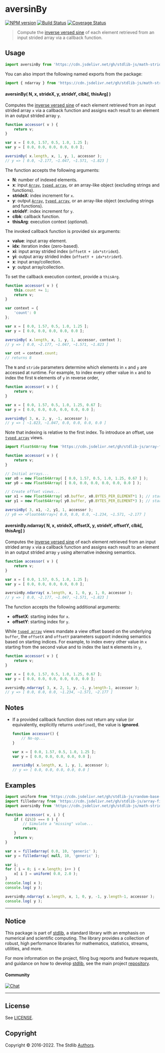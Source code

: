 <!--

@license Apache-2.0

Copyright (c) 2021 The Stdlib Authors.

Licensed under the Apache License, Version 2.0 (the "License");
you may not use this file except in compliance with the License.
You may obtain a copy of the License at

   http://www.apache.org/licenses/LICENSE-2.0

Unless required by applicable law or agreed to in writing, software
distributed under the License is distributed on an "AS IS" BASIS,
WITHOUT WARRANTIES OR CONDITIONS OF ANY KIND, either express or implied.
See the License for the specific language governing permissions and
limitations under the License.

-->

<!-- lint disable maximum-heading-length -->

# aversinBy

[![NPM version][npm-image]][npm-url] [![Build Status][test-image]][test-url] [![Coverage Status][coverage-image]][coverage-url] <!-- [![dependencies][dependencies-image]][dependencies-url] -->

> Compute the [inverse versed sine][@stdlib/math/base/special/aversin] of each element retrieved from an input strided array via a callback function.

<section class="intro">

</section>

<!-- /.intro -->



<section class="usage">

## Usage

```javascript
import aversinBy from 'https://cdn.jsdelivr.net/gh/stdlib-js/math-strided-special-aversin-by@deno/mod.js';
```

You can also import the following named exports from the package:

```javascript
import { ndarray } from 'https://cdn.jsdelivr.net/gh/stdlib-js/math-strided-special-aversin-by@deno/mod.js';
```

#### aversinBy( N, x, strideX, y, strideY, clbk\[, thisArg] )

Computes the [inverse versed sine][@stdlib/math/base/special/aversin] of each element retrieved from an input strided array `x` via a callback function and assigns each result to an element in an output strided array `y`.

```javascript
function accessor( v ) {
    return v;
}

var x = [ 0.0, 1.57, 0.5, 1.0, 1.25 ];
var y = [ 0.0, 0.0, 0.0, 0.0, 0.0 ];

aversinBy( x.length, x, 1, y, 1, accessor );
// y => [ 0.0, ~2.177, ~1.047, ~1.571, ~1.823 ]
```

The function accepts the following arguments:

-   **N**: number of indexed elements.
-   **x**: input [`Array`][mdn-array], [`typed array`][mdn-typed-array], or an array-like object (excluding strings and functions).
-   **strideX**: index increment for `x`.
-   **y**: output [`Array`][mdn-array], [`typed array`][mdn-typed-array], or an array-like object (excluding strings and functions).
-   **strideY**: index increment for `y`.
-   **clbk**: callback function.
-   **thisArg**: execution context (_optional_).

The invoked callback function is provided six arguments:

-   **value**: input array element.
-   **idx**: iteration index (zero-based).
-   **xi**: input array strided index (`offsetX + idx*strideX`).
-   **yi**: output array strided index (`offsetY + idx*strideY`).
-   **x**: input array/collection.
-   **y**: output array/collection.

To set the callback execution context, provide a `thisArg`.

```javascript
function accessor( v ) {
    this.count += 1;
    return v;
}

var context = {
    'count': 0
};

var x = [ 0.0, 1.57, 0.5, 1.0, 1.25 ];
var y = [ 0.0, 0.0, 0.0, 0.0, 0.0 ];

aversinBy( x.length, x, 1, y, 1, accessor, context );
// y => [ 0.0, ~2.177, ~1.047, ~1.571, ~1.823 ]

var cnt = context.count;
// returns 8
```

The `N` and `stride` parameters determine which elements in `x` and `y` are accessed at runtime. For example, to index every other value in `x` and to index the first `N` elements of `y` in reverse order,

```javascript
function accessor( v ) {
    return v;
}

var x = [ 0.0, 1.57, 0.5, 1.0, 1.25, 0.67 ];
var y = [ 0.0, 0.0, 0.0, 0.0, 0.0, 0.0 ];

aversinBy( 3, x, 2, y, -1, accessor );
// y => [ ~1.823, ~1.047, 0.0, 0.0, 0.0, 0.0 ]
```

Note that indexing is relative to the first index. To introduce an offset, use [`typed array`][mdn-typed-array] views.

```javascript
import Float64Array from 'https://cdn.jsdelivr.net/gh/stdlib-js/array-float64@deno/mod.js';

function accessor( v ) {
    return v;
}

// Initial arrays...
var x0 = new Float64Array( [ 0.0, 1.57, 0.5, 1.0, 1.25, 0.67 ] );
var y0 = new Float64Array( [ 0.0, 0.0, 0.0, 0.0, 0.0, 0.0 ] );

// Create offset views...
var x1 = new Float64Array( x0.buffer, x0.BYTES_PER_ELEMENT*1 ); // start at 2nd element
var y1 = new Float64Array( y0.buffer, y0.BYTES_PER_ELEMENT*3 ); // start at 4th element

aversinBy( 3, x1, -2, y1, 1, accessor );
// y0 => <Float64Array>[ 0.0, 0.0, 0.0, ~1.234, ~1.571, ~2.177 ]
```

#### aversinBy.ndarray( N, x, strideX, offsetX, y, strideY, offsetY, clbk\[, thisArg] )

Computes the [inverse versed sine][@stdlib/math/base/special/aversin] of each element retrieved from an input strided array `x` via a callback function and assigns each result to an element in an output strided array `y` using alternative indexing semantics.

```javascript
function accessor( v ) {
    return v;
}

var x = [ 0.0, 1.57, 0.5, 1.0, 1.25 ];
var y = [ 0.0, 0.0, 0.0, 0.0, 0.0 ];

aversinBy.ndarray( x.length, x, 1, 0, y, 1, 0, accessor );
// y => [ 0.0, ~2.177, ~1.047, ~1.571, ~1.823 ]
```

The function accepts the following additional arguments:

-   **offsetX**: starting index for `x`.
-   **offsetY**: starting index for `y`.

While [`typed array`][mdn-typed-array] views mandate a view offset based on the underlying `buffer`, the `offsetX` and `offsetY` parameters support indexing semantics based on starting indices. For example, to index every other value in `x` starting from the second value and to index the last `N` elements in `y`,

```javascript
function accessor( v ) {
    return v;
}

var x = [ 0.0, 1.57, 0.5, 1.0, 1.25, 0.67 ];
var y = [ 0.0, 0.0, 0.0, 0.0, 0.0, 0.0 ];

aversinBy.ndarray( 3, x, 2, 1, y, -1, y.length-1, accessor );
// y => [ 0.0, 0.0, 0.0, ~1.234, ~1.571, ~2.177 ]
```

</section>

<!-- /.usage -->

<section class="notes">

## Notes

-   If a provided callback function does not return any value (or equivalently, explicitly returns `undefined`), the value is **ignored**.

    ```javascript
    function accessor() {
        // No-op...
    }

    var x = [ 0.0, 1.57, 0.5, 1.0, 1.25 ];
    var y = [ 0.0, 0.0, 0.0, 0.0, 0.0 ];

    aversinBy( x.length, x, 1, y, 1, accessor );
    // y => [ 0.0, 0.0, 0.0, 0.0, 0.0 ]
    ```

</section>

<!-- /.notes -->

<section class="examples">

## Examples

<!-- eslint no-undef: "error" -->

```javascript
import uniform from 'https://cdn.jsdelivr.net/gh/stdlib-js/random-base-uniform@deno/mod.js';
import filledarray from 'https://cdn.jsdelivr.net/gh/stdlib-js/array-filled@deno/mod.js';
import aversinBy from 'https://cdn.jsdelivr.net/gh/stdlib-js/math-strided-special-aversin-by@deno/mod.js';

function accessor( v, i ) {
    if ( (i%3) === 0 ) {
        // Simulate a "missing" value...
        return;
    }
    return v;
}

var x = filledarray( 0.0, 10, 'generic' );
var y = filledarray( null, 10, 'generic' );

var i;
for ( i = 0; i < x.length; i++ ) {
    x[ i ] = uniform( 0.0, 2.0 );
}
console.log( x );
console.log( y );

aversinBy.ndarray( x.length, x, 1, 0, y, -1, y.length-1, accessor );
console.log( y );
```

</section>

<!-- /.examples -->

<!-- Section for related `stdlib` packages. Do not manually edit this section, as it is automatically populated. -->

<section class="related">

</section>

<!-- /.related -->

<!-- Section for all links. Make sure to keep an empty line after the `section` element and another before the `/section` close. -->


<section class="main-repo" >

* * *

## Notice

This package is part of [stdlib][stdlib], a standard library with an emphasis on numerical and scientific computing. The library provides a collection of robust, high performance libraries for mathematics, statistics, streams, utilities, and more.

For more information on the project, filing bug reports and feature requests, and guidance on how to develop [stdlib][stdlib], see the main project [repository][stdlib].

#### Community

[![Chat][chat-image]][chat-url]

---

## License

See [LICENSE][stdlib-license].


## Copyright

Copyright &copy; 2016-2022. The Stdlib [Authors][stdlib-authors].

</section>

<!-- /.stdlib -->

<!-- Section for all links. Make sure to keep an empty line after the `section` element and another before the `/section` close. -->

<section class="links">

[npm-image]: http://img.shields.io/npm/v/@stdlib/math-strided-special-aversin-by.svg
[npm-url]: https://npmjs.org/package/@stdlib/math-strided-special-aversin-by

[test-image]: https://github.com/stdlib-js/math-strided-special-aversin-by/actions/workflows/test.yml/badge.svg?branch=main
[test-url]: https://github.com/stdlib-js/math-strided-special-aversin-by/actions/workflows/test.yml?query=branch:main

[coverage-image]: https://img.shields.io/codecov/c/github/stdlib-js/math-strided-special-aversin-by/main.svg
[coverage-url]: https://codecov.io/github/stdlib-js/math-strided-special-aversin-by?branch=main

<!--

[dependencies-image]: https://img.shields.io/david/stdlib-js/math-strided-special-aversin-by.svg
[dependencies-url]: https://david-dm.org/stdlib-js/math-strided-special-aversin-by/main

-->

[chat-image]: https://img.shields.io/gitter/room/stdlib-js/stdlib.svg
[chat-url]: https://gitter.im/stdlib-js/stdlib/

[stdlib]: https://github.com/stdlib-js/stdlib

[stdlib-authors]: https://github.com/stdlib-js/stdlib/graphs/contributors

[umd]: https://github.com/umdjs/umd
[es-module]: https://developer.mozilla.org/en-US/docs/Web/JavaScript/Guide/Modules

[deno-url]: https://github.com/stdlib-js/math-strided-special-aversin-by/tree/deno
[umd-url]: https://github.com/stdlib-js/math-strided-special-aversin-by/tree/umd
[esm-url]: https://github.com/stdlib-js/math-strided-special-aversin-by/tree/esm
[branches-url]: https://github.com/stdlib-js/math-strided-special-aversin-by/blob/main/branches.md

[stdlib-license]: https://raw.githubusercontent.com/stdlib-js/math-strided-special-aversin-by/main/LICENSE

[mdn-array]: https://developer.mozilla.org/en-US/docs/Web/JavaScript/Reference/Global_Objects/Array

[mdn-typed-array]: https://developer.mozilla.org/en-US/docs/Web/JavaScript/Reference/Global_Objects/TypedArray

[@stdlib/math/base/special/aversin]: https://github.com/stdlib-js/math-base-special-aversin/tree/deno

</section>

<!-- /.links -->
